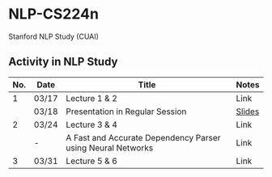 # NLP-CS224n
Stanford NLP Study (CUAI)

## Activity in NLP Study

| No.        | Date                          | Title                        | Notes                                |
|----------------|--------------------------------------|--------------------------------|--------------------------------------|
| 1    | 03/17          | Lecture 1 & 2                    | Link           |
|      | 03/18          | Presentation in Regular Session  | [Slides]()
| 2    | 03/24          | Lecture 3 & 4                    | Link           |
|      | -              | A Fast and Accurate Dependency Parser using Neural Networks                          | Link           |
| 3    | 03/31          | Lecture 5 & 6                    | Link           |
